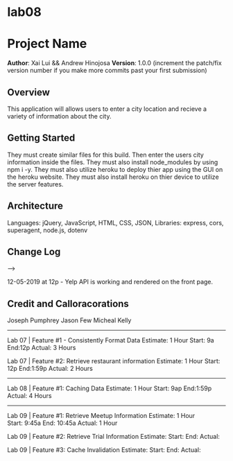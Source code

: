 # lab08

# Project Name

**Author**: Xai Lui && Andrew Hinojosa
**Version**: 1.0.0 (increment the patch/fix version number if you make more commits past your first submission)

## Overview
<!-- Provide a high level overview of what this application is and why you are building it, beyond the fact that it's an assignment for this class. (i.e. What's your problem domain?) -->
This application will allows users to enter a city location and recieve a variety of information about the city.

## Getting Started
<!-- What are the steps that a user must take in order to build this app on their own machine and get it running? -->
They must create similar files for this build. Then enter the users city information inside the files. They must also install node_modules by using npm i -y. They must also utilize heroku to deploy thier app using the GUI on the heroku website. They must also install heroku on thier device to utilize the server features.

## Architecture
<!-- Provide a detailed description of the application design. What technologies (languages, libraries, etc) you're using, and any other relevant design information. -->
Languages: jQuery, JavaScript, HTML, CSS, JSON, 
Libraries: express, cors, superagent, node.js, dotenv

## Change Log
<!-- Use this area to document the iterative changes made to your application as each feature is successfully implemented. Use time stamps. Here's an examples:

01-01-2001 4:59pm - Application now has a fully-functional express server, with a GET route for the location resource.

## Credits and Collaborations
<!-- Give credit (and a link) to other people or resources that helped you build this application. -->
-->

12-05-2019 at 12p - Yelp API is working and rendered on the front page.

## Credit and Calloracorations
Joseph Pumphrey
Jason Few
Micheal Kelly

******************************************************************************

Lab 07 | Feature #1 - Consistently Format Data
Estimate: 1 Hour
Start: 9a
End:12p
Actual: 3 Hours

Lab 07 | Feature #2: Retrieve restaurant information
Estimate: 1 Hour
Start: 12p
End:1:59p
Actual: 2 Hours

*********************************************************************************************************

Lab 08 | Feature #1: Caching Data
Estimate: 1 Hour
Start: 9ap
End:1:59p
Actual: 4 Hours

*********************************************************************************************************

Lab 09 | Feature #1: Retrieve Meetup Information
Estimate: 1 Hour        
Start: 9:45a
End: 10:45a
Actual: 1 Hour

Lab 09 | Feature #2: Retrieve Trial Information
Estimate: 
Start: 
End:
Actual: 

Lab 09 | Feature #3: Cache Invalidation
Estimate: 
Start: 
End:
Actual: 
